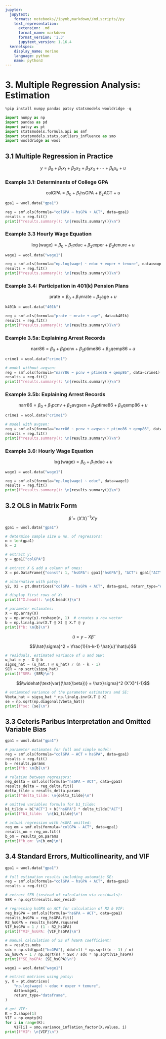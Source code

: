 ```yaml
---
jupyter:
  jupytext:
    formats: notebooks//ipynb,markdown//md,scripts//py
    text_representation:
      extension: .md
      format_name: markdown
      format_version: '1.3'
      jupytext_version: 1.16.4
  kernelspec:
    display_name: merino
    language: python
    name: python3
---
```


# 3. Multiple Regression Analysis: Estimation

```python
%pip install numpy pandas patsy statsmodels wooldridge -q
```

```python
import numpy as np
import pandas as pd
import patsy as pt
import statsmodels.formula.api as smf
import statsmodels.stats.outliers_influence as smo
import wooldridge as wool
```

## 3.1 Multiple Regression in Practice

$$y = \beta_0 + \beta_1 x_1 + \beta_2 x_2 +\beta_3 x_3 + \cdots + \beta_k x_k + u$$

### Example 3.1: Determinants of College GPA

$$\text{colGPA} = \beta_0 + \beta_1 \text{hsGPA} + \beta_2 \text{ACT} + u$$

```python
gpa1 = wool.data("gpa1")

reg = smf.ols(formula="colGPA ~ hsGPA + ACT", data=gpa1)
results = reg.fit()
print(f"results.summary(): \n{results.summary()}\n")
```

### Example 3.3 Hourly Wage Equation

$$ \log(\text{wage}) = \beta_0 + \beta_1 \text{educ} + \beta_2 \text{exper} + \beta_3 \text{tenure} + u$$

```python
wage1 = wool.data("wage1")

reg = smf.ols(formula="np.log(wage) ~ educ + exper + tenure", data=wage1)
results = reg.fit()
print(f"results.summary(): \n{results.summary()}\n")
```

### Example 3.4: Participation in 401(k) Pension Plans

$$ \text{prate} = \beta_0 + \beta_1 \text{mrate} + \beta_2 \text{age} + u$$

```python
k401k = wool.data("401k")

reg = smf.ols(formula="prate ~ mrate + age", data=k401k)
results = reg.fit()
print(f"results.summary(): \n{results.summary()}\n")
```

### Example 3.5a: Explaining Arrest Records

$$\text{narr86} = \beta_0 + \beta_1 \text{pcnv} + \beta_2 \text{ptime86} + \beta_3 \text{qemp86} + u$$

```python
crime1 = wool.data("crime1")

# model without avgsen:
reg = smf.ols(formula="narr86 ~ pcnv + ptime86 + qemp86", data=crime1)
results = reg.fit()
print(f"results.summary(): \n{results.summary()}\n")
```

### Example 3.5b: Explaining Arrest Records

$$\text{narr86} = \beta_0 + \beta_1 \text{pcnv} + \beta_2 \text{avgsen} + \beta_3 \text{ptime86} + \beta_4 \text{qemp86} + u$$

```python
crime1 = wool.data("crime1")

# model with avgsen:
reg = smf.ols(formula="narr86 ~ pcnv + avgsen + ptime86 + qemp86", data=crime1)
results = reg.fit()
print(f"results.summary(): \n{results.summary()}\n")
```

### Example 3.6: Hourly Wage Equation

$$ \log(\text{wage}) = \beta_0 + \beta_1 \text{educ} + u$$

```python
wage1 = wool.data("wage1")

reg = smf.ols(formula="np.log(wage) ~ educ", data=wage1)
results = reg.fit()
print(f"results.summary(): \n{results.summary()}\n")
```

## 3.2 OLS in Matrix Form

$$\hat{\beta} = (X'X)^{-1}X'y$$

```python
gpa1 = wool.data("gpa1")

# determine sample size & no. of regressors:
n = len(gpa1)
k = 2

# extract y:
y = gpa1["colGPA"]

# extract X & add a column of ones:
X = pd.DataFrame({"const": 1, "hsGPA": gpa1["hsGPA"], "ACT": gpa1["ACT"]})

# alternative with patsy:
y2, X2 = pt.dmatrices("colGPA ~ hsGPA + ACT", data=gpa1, return_type="dataframe")

# display first rows of X:
print(f"X.head(): \n{X.head()}\n")
```

```python
# parameter estimates:
X = np.array(X)
y = np.array(y).reshape(n, 1)  # creates a row vector
b = np.linalg.inv(X.T @ X) @ X.T @ y
print(f"b: \n{b}\n")
```

$$\hat{u} = y - X\hat{\beta}$$

$$\hat{\sigma}^2 = \frac{1}{n-k-1} \hat{u}'\hat{u}$$

```python
# residuals, estimated variance of u and SER:
u_hat = y - X @ b
sigsq_hat = (u_hat.T @ u_hat) / (n - k - 1)
SER = np.sqrt(sigsq_hat)
print(f"SER: {SER}\n")
```

$$\widehat{\text{var}(\hat{\beta})} = \hat{\sigma}^2 (X'X)^{-1}$$

```python
# estimated variance of the parameter estimators and SE:
Vbeta_hat = sigsq_hat * np.linalg.inv(X.T @ X)
se = np.sqrt(np.diagonal(Vbeta_hat))
print(f"se: {se}\n")
```

## 3.3 Ceteris Paribus Interpretation and Omitted Variable Bias

```python
gpa1 = wool.data("gpa1")

# parameter estimates for full and simple model:
reg = smf.ols(formula="colGPA ~ ACT + hsGPA", data=gpa1)
results = reg.fit()
b = results.params
print(f"b: \n{b}\n")
```

```python
# relation between regressors:
reg_delta = smf.ols(formula="hsGPA ~ ACT", data=gpa1)
results_delta = reg_delta.fit()
delta_tilde = results_delta.params
print(f"delta_tilde: \n{delta_tilde}\n")
```

```python
# omitted variables formula for b1_tilde:
b1_tilde = b["ACT"] + b["hsGPA"] * delta_tilde["ACT"]
print(f"b1_tilde:  \n{b1_tilde}\n")
```

```python
# actual regression with hsGPA omitted:
reg_om = smf.ols(formula="colGPA ~ ACT", data=gpa1)
results_om = reg_om.fit()
b_om = results_om.params
print(f"b_om: \n{b_om}\n")
```

## 3.4 Standard Errors, Multicollinearity, and VIF

```python
gpa1 = wool.data("gpa1")

# full estimation results including automatic SE:
reg = smf.ols(formula="colGPA ~ hsGPA + ACT", data=gpa1)
results = reg.fit()

# extract SER (instead of calculation via residuals):
SER = np.sqrt(results.mse_resid)

# regressing hsGPA on ACT for calculation of R2 & VIF:
reg_hsGPA = smf.ols(formula="hsGPA ~ ACT", data=gpa1)
results_hsGPA = reg_hsGPA.fit()
R2_hsGPA = results_hsGPA.rsquared
VIF_hsGPA = 1 / (1 - R2_hsGPA)
print(f"VIF_hsGPA: {VIF_hsGPA}\n")
```

```python
# manual calculation of SE of hsGPA coefficient:
n = results.nobs
sdx = np.std(gpa1["hsGPA"], ddof=1) * np.sqrt((n - 1) / n)
SE_hsGPA = 1 / np.sqrt(n) * SER / sdx * np.sqrt(VIF_hsGPA)
print(f"SE_hsGPA: {SE_hsGPA}\n")
```

```python
wage1 = wool.data("wage1")

# extract matrices using patsy:
y, X = pt.dmatrices(
    "np.log(wage) ~ educ + exper + tenure",
    data=wage1,
    return_type="dataframe",
)

# get VIF:
K = X.shape[1]
VIF = np.empty(K)
for i in range(K):
    VIF[i] = smo.variance_inflation_factor(X.values, i)
print(f"VIF: \n{VIF}\n")
```
